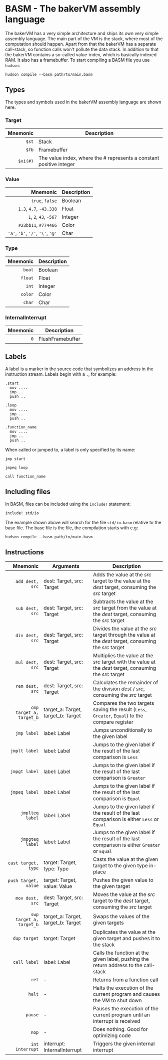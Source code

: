 # BASM - The bakerVM assembly language

The bakerVM has a very simple architecture and ships its own very simple assembly language. The main part of the VM is the stack, where most of the computation should happen. Apart from that the bakerVM has a separate call-stack, so function calls won't pollute the data stack. In addition to that the bakerVM contains a so-called value-index, which is basically indexed RAM. It also has a framebuffer.
To start compiling a BASM file you use `hudson`:
```
hudson compile --basm path/to/main.basm
```

## Types

The types and symbols used in the bakerVM assembly language are shown here.

### Target

| Mnemonic | Description                                                         |
|---------:|---------------------------------------------------------------------|
|    `$st` | Stack                                                               |
|    `$fb` | Framebuffer                                                         |
| `$vi(#)` | The value index, where the # represents a constant positive integer |

### Value

|                          Mnemonic | Description |
|----------------------------------:|-------------|
|                   `true`, `false` | Boolean     |
|           `1.3`, `4.7`, `-43.338` | Float       |
|            `1`, `2`, `43`, `-567` | Integer     |
|              `#23bb11`, `#774466` | Color       |
| `'a'`, `'b'`, `'/'`, `'\'`, `'@'` | Char        |

### Type

| Mnemonic | Description |
|---------:|-------------|
|   `bool` | Boolean     |
|  `float` | Float       |
|    `int` | Integer     |
|  `color` | Color       |
|   `char` | Char        |

### InternalInterrupt

| Mnemonic | Description      |
|---------:|------------------|
|      `0` | FlushFramebuffer |

## Labels
A label is a marker in the source code that symbolizes an address in the instruction stream. Labels begin with a `.`, for example:
```
.start
  mov ....
  jmp ..
  push ..

.loop
  mov ....
  jmp ..
  push ..

.function_name
  mov ....
  jmp ..
  push ..
```
When called or jumped to, a label is only specified by its name:
```
jmp start

jmpeq loop

call function_name
```

## Including files
In BASM, files can be included using the `include!` statement:
```
include! std/io
```
The example shown above will search for the file `std/io.basm` relative to the base file. The base file is the file, the compilation starts with e.g:
```
hudson compile --basm path/to/main.basm
```




## Instructions

|                 Mnemonic | Arguments                          | Description                                                                                              |
|-------------------------:|------------------------------------|----------------------------------------------------------------------------------------------------------|
|          `add dest, src` | dest: Target, src: Target          | Adds the value at the *src* target to the value at the *dest* target, consuming the *src* target         |
|          `sub dest, src` | dest: Target, src: Target          | Subtracts the value at the *src* target from the value at the *dest* target, consuming the *src* target  |
|          `div dest, src` | dest: Target, src: Target          | Divides the value at the *src* target through the value at the *dest* target, consuming the *src* target |
|          `mul dest, src` | dest: Target, src: Target          | Multiplies the value at the *src* target with the value at the *dest* target, consuming the *src* target |
|          `rem dest, src` | dest: Target, src: Target          | Calculates the remainder of the division *dest* / *src*, consuming the *src* target                      |
| `cmp target_a, target_b` | target_a: Target, target_b: Target | Compares the two targets saving the result (`Less`, `Greater`, `Equal`) to the compare register          |
|              `jmp label` | label: Label                       | Jumps unconditionally to the given label                                                                 |
|            `jmplt label` | label: Label                       | Jumps to the given label if the result of the last comparison is `Less`                                  |
|            `jmpgt label` | label: Label                       | Jumps to the given label if the result of the last comparison is `Greater`                               |
|            `jmpeq label` | label: Label                       | Jumps to the given label if the result of the last comparison is `Equal`                                 |
|          `jmplteq label` | label: Label                       | Jumps to the given label if the result of the last comparison is either `Less` or `Equal`                |
|          `jmpgteq label` | label: Label                       | Jumps to the given label if the result of the last comparison is either `Greater` or `Equal`             |
|      `cast target, type` | target: Target, type: Type         | Casts the value at the given target to the given type in-place                                           |
|     `push target, value` | target: Target, value: Value       | Pushes the given value to the given target                                                               |
|          `mov dest, src` | dest: Target, src: Target          | Moves the value at the *src* target to the *dest* target, consuming the *src* target                     |
| `swp target_a, target_b` | target_a: Target, target_b: Target | Swaps the values of the given targets                                                                    |
|             `dup target` | target: Target                     | Duplicates the value at the given target and pushes it to the stack                                      |
|             `call label` | label: Label                       | Calls the function at the given label, pushing the return address to the call-stack                      |
|                    `ret` | -                                  | Returns from a function call                                                                             |
|                   `halt` | -                                  | Halts the execution of the current program and causes the VM to shut down                                |
|                  `pause` | -                                  | Pauses the execution of the current program until an interrupt is received                               |
|                    `nop` | -                                  | Does nothing. Good for optimizing code                                                                   |
|          `int interrupt` | interrupt: InternalInterrupt       | Triggers the given internal interrupt                                                                    |

